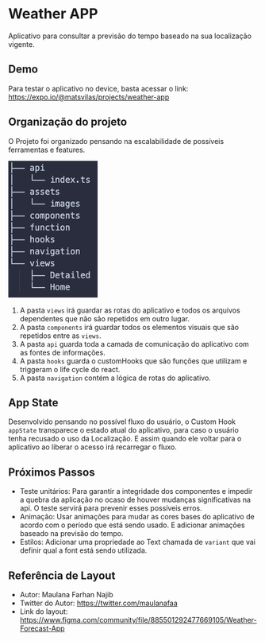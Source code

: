 # Weather APP

Aplicativo para consultar a previsão do tempo baseado na sua localização vigente.

## Demo

Para testar o aplicativo no device, basta acessar o link:
https://expo.io/@matsvilas/projects/weather-app

## Organização do projeto

O Projeto foi organizado pensando na escalabilidade de possíveis ferramentas e features.

![alt text](https://github.com//MatheusVilas/weather-app/blob/main/assets/treeview.png?raw=true)

1. A pasta `views` irá guardar as rotas do aplicativo e todos os arquivos dependentes que não são repetidos em outro lugar.
2. A pasta `components` irá guardar todos os elementos visuais que são repetidos entre as `views`.
3. A pasta `api` guarda toda a camada de comunicação do aplicativo com as fontes de informações.
4. A pasta `hooks` guarda o customHooks que são funções que utilizam e triggeram o life cycle do react.
5. A pasta `navigation` contém a lógica de rotas do aplicativo.

## App State

Desenvolvido pensando no possível fluxo do usuário, o Custom Hook `appState` transparece o estado atual do aplicativo, para caso o usuário tenha recusado o uso da Localização. E assim quando ele voltar para o aplicativo ao liberar o acesso irá recarregar o fluxo.

## Próximos Passos

- Teste unitários: Para garantir a integridade dos componentes e impedir a quebra da aplicação no ocaso de houver mudanças significativas na api. O teste servirá para prevenir esses possíveis erros.
- Animação: Usar animações para mudar as cores bases do aplicativo de acordo com o período que está sendo usado. E adicionar animações baseado na previsão do tempo.
- Estilos: Adicionar uma propriedade ao Text chamada de `variant` que vai definir qual a font está sendo utilizada.

## Referência de Layout

- Autor: Maulana Farhan Najib
- Twitter do Autor: https://twitter.com/maulanafaa
- Link do layout: https://www.figma.com/community/file/885501292477669105/Weather-Forecast-App
